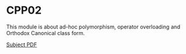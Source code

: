 # CPP02
This module is about ad-hoc polymorphism, operator overloading and Orthodox Canonical class form.

[Subject PDF](subject-CPP02.pdf)
